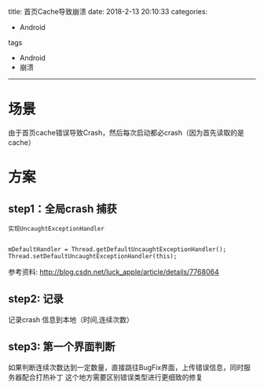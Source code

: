 title: 首页Cache导致崩溃
date: 2018-2-13 20:10:33
categories:
- Android
   
tags   
- Android
- 崩溃

---

# 场景  
由于首页cache错误导致Crash，然后每次启动都必crash（因为首先读取的是cache）  
# 方案  
## step1：全局crash 捕获  
    实现UncaughtExceptionHandler
    
    
	mDefaultHandler = Thread.getDefaultUncaughtExceptionHandler();
	Thread.setDefaultUncaughtExceptionHandler(this);
	 
	 
参考资料: http://blog.csdn.net/luck_apple/article/details/7768064

## step2: 记录
记录crash 信息到本地（时间,连续次数）

## step3: 第一个界面判断
如果判断连续次数达到一定数量，直接跳往BugFix界面，上传错误信息，同时服务器配合打热补丁
这个地方需要区别错误类型进行更细致的修复
